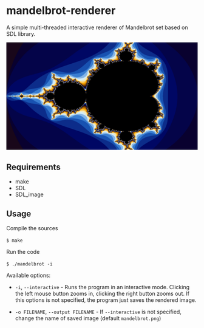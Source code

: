 # mandelbrot-renderer

A simple multi-threaded interactive renderer of Mandelbrot set based on SDL library.

![Mandelbrot set](mandelbrot.png)

## Requirements

* make
* SDL
* SDL_image

## Usage

Compile the sources

`$ make`

Run the code

`$ ./mandelbrot -i`

Available options:

* `-i`, `--interactive` - Runs the program in an interactive mode.
Clicking the left mouse button zooms in, clicking the right button zooms out.
If this options is not specified, the program just saves the rendered image.

* `-o FILENAME`, `--output FILENAME` - If `--interactive` is not specified,
change the name of saved image (default `mandelbrot.png`)
